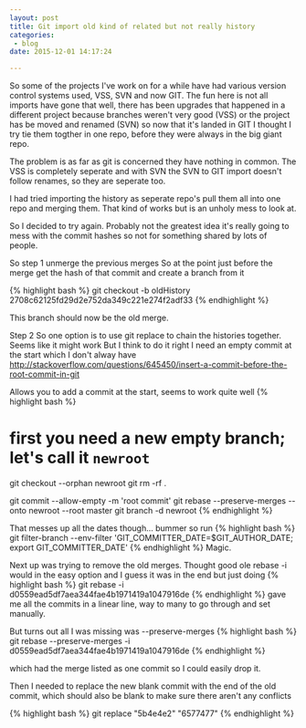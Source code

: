 ```yaml
---
layout: post
title: Git import old kind of related but not really history
categories: 
 - blog
date: 2015-12-01 14:17:24

---
```


So some of the projects I've work on for a while have had various version control systems used, VSS, SVN and now GIT.  The fun here is not all imports have gone that well, there has been upgrades that happened in a different project because branches weren't very good (VSS) or the project has be moved and renamed (SVN) so now that it's landed in GIT I thought I try tie them togther in one repo, before they were always in the big giant repo.

The problem is as far as git is concerned they have nothing in common. The VSS is completely seperate and with SVN the SVN to GIT import doesn't follow renames, so they are seperate too.

I had tried importing the history as seperate repo's pull them all into one repo and merging them.  That kind of works but is an unholy mess to look at.

So I decided to try again.
Probably not the greatest idea it's really going to mess with the commit hashes so not for something shared by lots of people.

So step 1 unmerge the previous merges
So at the point just before the merge get the hash of that commit and create a branch from it

{% highlight bash %}
git checkout -b oldHistory 2708c62125fd29d2e752da349c221e274f2adf33
{% endhighlight %}

This branch should now be the old merge.

Step 2
So one option is to use git replace to chain the histories together. Seems like it might work
But I think to do it right I need an empty commit at the start which I don't alway have
http://stackoverflow.com/questions/645450/insert-a-commit-before-the-root-commit-in-git

Allows you to add a commit at the start, seems to work quite well
{% highlight bash %}
# first you need a new empty branch; let's call it `newroot`
git checkout --orphan newroot
git rm -rf .

git commit --allow-empty -m 'root commit'
git rebase --preserve-merges --onto newroot --root master
git branch -d newroot
{% endhighlight %}

That messes up all the dates though... bummer 
so run
{% highlight bash %}
git filter-branch --env-filter 'GIT_COMMITTER_DATE=$GIT_AUTHOR_DATE; export GIT_COMMITTER_DATE'
{% endhighlight %}
Magic.

Next up was trying to remove the old merges.
Thought good ole rebase -i would in the easy option and I guess it was in the end but just doing 
{% highlight bash %}
git rebase -i d0559ead5df7aea344fae4b1971419a1047916de
{% endhighlight %}
gave me all the commits in a linear line, way to many to go through and set manually.

But turns out all I was missing was --preserve-merges
{% highlight bash %}
git rebase --preserve-merges -i d0559ead5df7aea344fae4b1971419a1047916de
{% endhighlight %}

which had the merge listed as one commit so I could easily drop it.

Then I needed to replace the new blank commit with the end of the old commit, which should also be blank to make sure there aren't any conflicts

{% highlight bash %}
git replace "5b4e4e2" "6577477"
{% endhighlight %}

